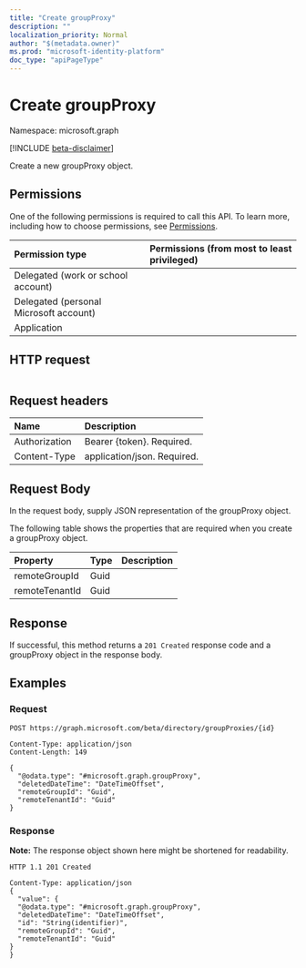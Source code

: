 ```yaml
---
title: "Create groupProxy"
description: ""
localization_priority: Normal
author: "$(metadata.owner)"
ms.prod: "microsoft-identity-platform"
doc_type: "apiPageType"
---
```


# Create groupProxy

Namespace: microsoft.graph

[!INCLUDE [beta-disclaimer](../../includes/beta-disclaimer.md)]

Create a new groupProxy object.

## Permissions

One of the following permissions is required to call this API. To learn more, including how to choose permissions, see [Permissions](/graph/permissions-reference).

| Permission type                        | Permissions (from most to least privileged) |
| :------------------------------------- | :------------------------------------------ |
| Delegated (work or school account)     |                                             |
| Delegated (personal Microsoft account) |                                             |
| Application                            |                                             |

## HTTP request

<!-- {
  "blockType": "ignored"
}
-->

```http

```

## Request headers

| Name          | Description                 |
| :------------ | :-------------------------- |
| Authorization | Bearer {token}. Required.   |
| Content-Type  | application/json. Required. |

## Request Body

In the request body, supply JSON representation of the groupProxy object.

<!-- Actions and Functions -->

<!-- CRUD Methods -->

The following table shows the properties that are required when you create a groupProxy object.

| Property       | Type | Description |
| :------------- | :--- | :---------- |
| remoteGroupId  | Guid |             |
| remoteTenantId | Guid |             |

## Response

If successful, this method returns a `201 Created` response code and a groupProxy object in the response body.

## Examples

### Request

<!-- {
  "blockType": "request",
  "name": "create_groupproxy"
}
-->

```http
POST https://graph.microsoft.com/beta/directory/groupProxies/{id}

Content-Type: application/json
Content-Length: 149

{
  "@odata.type": "#microsoft.graph.groupProxy",
  "deletedDateTime": "DateTimeOffset",
  "remoteGroupId": "Guid",
  "remoteTenantId": "Guid"
}

```

### Response

**Note:** The response object shown here might be shortened for readability.

<!-- {
  "blockType": "response",
  "truncated": true,
  "@odata.type": "Microsoft.DirectoryServices.groupProxy"
}
-->

```http
HTTP 1.1 201 Created

Content-Type: application/json
{
  "value": {
  "@odata.type": "#microsoft.graph.groupProxy",
  "deletedDateTime": "DateTimeOffset",
  "id": "String(identifier)",
  "remoteGroupId": "Guid",
  "remoteTenantId": "Guid"
}
}

```
